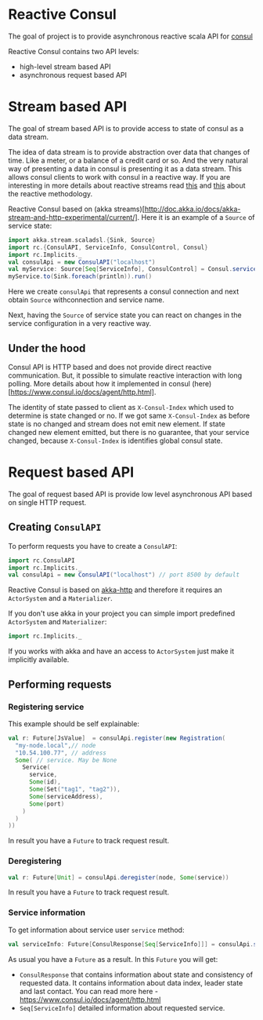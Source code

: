 # Reactive Consul
The goal of project is to provide asynchronous reactive scala API for [consul](http://consul.io)

Reactive Consul contains two API levels:
* high-level stream based API
* asynchronous request based API

# Stream based API
The goal of stream based API is to provide access to state of consul as a data stream. 

The idea of data stream is to provide abstraction over data that changes of time. Like a meter, or a balance of a credit card or so. And the very natural way of presenting a data in consul is presenting it as a data stream. This allows consul clients to work with consul in a reactive way. If you are interesting in more details about reactive streams read [this](http://www.reactive-streams.org/) and [this](http://www.reactivemanifesto.org/) about the reactive methodology.

Reactive Consul based on (akka streams)[http://doc.akka.io/docs/akka-stream-and-http-experimental/current/]. Here it is an example of a `Source` of service state:

```scala
import akka.stream.scaladsl.{Sink, Source}
import rc.{ConsulAPI, ServiceInfo, ConsulControl, Consul}
import rc.Implicits._
val consulApi = new ConsulAPI("localhost")
val myService: Source[Seq[ServiceInfo], ConsulControl] = Consul.service(consulApi, "myService")
myService.to(Sink.foreach(println)).run()
```

Here we create `consulApi` that represents a consul connection and next obtain `Source` withconnection and service name.

Next, having the `Source` of service state you can react on changes in the service configuration in a very reactive way.

## Under the hood
Consul API is HTTP based and does not provide direct reactive communication. But, it possible to simulate reactive interaction with long polling. More details about how it implemented in consul (here)[https://www.consul.io/docs/agent/http.html]. 

The identity of state passed to client as `X-Consul-Index` which used to determine is state changed or no. If we got same `X-Consul-Index` as before state is no changed and stream does not emit new element. If state changed new element emitted, but there is no guarantee, that your service changed, because `X-Consul-Index` is identifies global consul state.

# Request based API
The goal of request based API is provide low level asynchronous API based on single HTTP request.

## Creating `ConsulAPI`
To perform requests you have to create a `ConsulAPI`:

```scala
import rc.ConsulAPI
import rc.Implicits._
val consulApi = new ConsulAPI("localhost") // port 8500 by default
```

Reactive Consul is based on [akka-http](http://doc.akka.io/docs/akka-stream-and-http-experimental/1.0/scala/http/index.html) 
and therefore it requires an `ActorSystem` and a `Materializer`.

If you don't use akka in your project you can simple import predefined `ActorSystem` and `Materializer`:

```scala
import rc.Implicits._
```

If you works with akka and have an access to `ActorSystem` just make it implicitly available. 

## Performing requests

### Registering service

This example should be self explainable:
```scala
val r: Future[JsValue]  = consulApi.register(new Registration(
  "my-node.local",// node
  "10.54.100.77", // address
  Some( // service. May be None
    Service(
      service, 
      Some(id),
      Some(Set("tag1", "tag2")),
      Some(serviceAddress),
      Some(port)
    )
  )
))
```

In result you have a `Future` to track request result.

### Deregistering 

```scala
val r: Future[Unit] = consulApi.deregister(node, Some(service))
```

In result you have a `Future` to track request result.

### Service information

To get information about service user `service` method:

```scala 
val serviceInfo: Future[ConsulResponse[Seq[ServiceInfo]]] = consulApi.service(serviceName)
```

As usual you have a `Future` as a result. In this `Future` you will get:
* `ConsulResponse` that contains information about state and consistency of requested data. It contains information about data index, leader state and last contact. You can read more here - https://www.consul.io/docs/agent/http.html
* `Seq[ServiceInfo]` detailed information about requested service.
